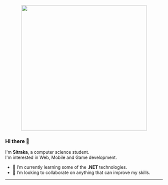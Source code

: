 <div align="center">
  <img src="https://user-images.githubusercontent.com/95428499/230508324-574d81c2-5b18-48d1-bd33-0d6c1c9d610f.jpeg" width="400" height="400">
</div>
  
### Hi there 👋

I'm **Sitraka**, a computer science student.<br>
I'm interested in Web, Mobile and Game development.

- 📑 I’m currently learning some of the **.NET** technologies.
- 🤝 I’m looking to collaborate on anything that can improve my skills.

-----------------------------------------------------------------
